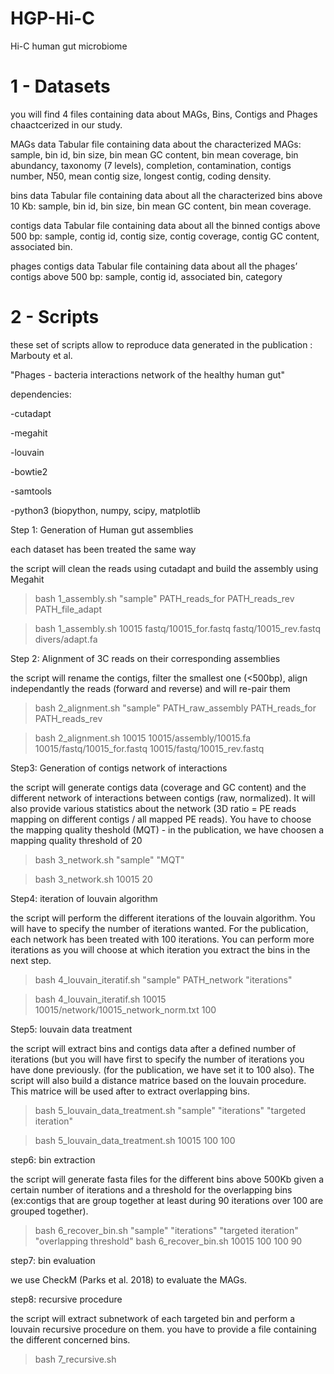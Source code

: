 # HGP-Hi-C
Hi-C human gut microbiome

# 1 - Datasets 
you will find 4 files containing data about MAGs, Bins, Contigs and Phages chaactcerized in our study.

MAGs data 
Tabular file containing data about the characterized MAGs: sample, bin id, bin size, bin mean GC content, bin mean coverage, bin abundancy, taxonomy (7 levels), completion, contamination, contigs number, N50, mean contig size, longest contig, coding density.

bins data
Tabular file containing data about all the characterized bins above 10 Kb: sample, bin id, bin size, bin mean GC content, bin mean coverage.

contigs data
Tabular file containing data about all the binned contigs above 500 bp: sample, contig id, contig size, contig coverage, contig GC content, associated bin.

phages contigs data
Tabular file containing data about all the phages’ contigs above 500 bp: sample, contig id, associated bin, category

# 2 - Scripts

these set of scripts allow to reproduce data generated in the publication : Marbouty et al.

"Phages - bacteria interactions network of the healthy human gut"

dependencies:

-cutadapt

-megahit

-louvain

-bowtie2

-samtools

-python3 (biopython, numpy, scipy, matplotlib


Step 1: Generation of Human gut assemblies

each dataset has been treated the same way

the script will clean the reads using cutadapt and build the assembly using Megahit

> bash 1_assembly.sh "sample" PATH_reads_for PATH_reads_rev PATH_file_adapt

> bash 1_assembly.sh 10015 fastq/10015_for.fastq fastq/10015_rev.fastq divers/adapt.fa

Step 2: Alignment of 3C reads on their corresponding assemblies

the script will rename the contigs, filter the smallest one (<500bp), align independantly the reads (forward and reverse) and will re-pair them

> bash 2_alignment.sh "sample" PATH_raw_assembly PATH_reads_for PATH_reads_rev

> bash 2_alignment.sh 10015 10015/assembly/10015.fa 10015/fastq/10015_for.fastq 10015/fastq/10015_rev.fastq

Step3: Generation of contigs network of interactions

the script will generate contigs data (coverage and GC content) and the different network of interactions between contigs (raw, normalized). It will also provide various statistics about the network (3D ratio = PE reads mapping on different contigs / all mapped PE reads).
You have to choose the mapping quality theshold (MQT) - in the publication, we have choosen a mapping quality threshold of 20

> bash 3_network.sh "sample" "MQT"

> bash 3_network.sh 10015 20

Step4: iteration of louvain algorithm

the script will perform the different iterations of the louvain algorithm. You will have to specify the number of iterations wanted. For the publication, each network has been treated with 100 iterations. You can perform more iterations as you will choose at which iteration you extract the bins in the next step.

> bash 4_louvain_iteratif.sh "sample" PATH_network "iterations"

> bash 4_louvain_iteratif.sh 10015 10015/network/10015_network_norm.txt 100

Step5: louvain data treatment

the script will extract bins and contigs data after a defined number of iterations (but you will have first to specify the number of iterations you have done previously. (for the publication, we have set it to 100 also). The script will also build a distance matrice based on the louvain procedure. This matrice will be used after to extract overlapping bins.

> bash 5_louvain_data_treatment.sh "sample" "iterations" "targeted iteration"

> bash 5_louvain_data_treatment.sh 10015 100 100

step6: bin extraction

the script will generate fasta files for the different bins above 500Kb given a certain number of iterations and a threshold for the overlapping bins (ex:contigs that are group together at least during 90 iterations over 100 are grouped together).

> bash 6_recover_bin.sh "sample" "iterations" "targeted iteration" "overlapping threshold"
> bash 6_recover_bin.sh 10015 100 100 90

step7: bin evaluation

we use CheckM (Parks et al. 2018) to evaluate the MAGs.

step8: recursive procedure

the script will extract subnetwork of each targeted bin and perform a louvain recursive procedure on them. you have to provide a file containing the different concerned bins.

> bash 7_recursive.sh 

